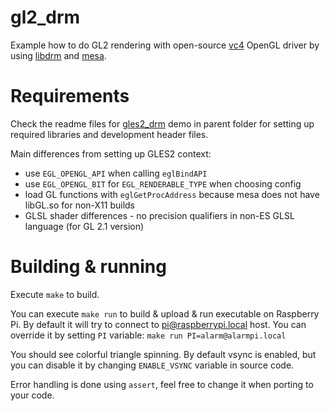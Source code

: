 # gl2_drm

Example how to do GL2 rendering with open-source [vc4] OpenGL driver by using [libdrm][libdrm] and [mesa][mesa].


# Requirements

Check the readme files for [gles2_drm](../gles2_drn) demo in parent folder for setting up
required libraries and development header files.

Main differences from setting up GLES2 context:

* use `EGL_OPENGL_API` when calling `eglBindAPI`
* use `EGL_OPENGL_BIT` for `EGL_RENDERABLE_TYPE` when choosing config
* load GL functions with `eglGetProcAddress` because mesa does not have libGL.so for non-X11 builds
* GLSL shader differences - no precision qualifiers in non-ES GLSL language (for GL 2.1 version)


# Building & running

Execute `make` to build.

You can execute `make run` to build & upload & run executable on Raspberry Pi. By default it will
try to connect to pi@raspberrypi.local host. You can override it by setting `PI` variable:
`make run PI=alarm@alarmpi.local`

You should see colorful triangle spinning. By default vsync is enabled, but you can disable it by changing
`ENABLE_VSYNC` variable in source code.

Error handling is done using `assert`, feel free to change it when porting to your code.

[vc4]: https://dri.freedesktop.org/docs/drm/gpu/vc4.html
[libdrm]: https://cgit.freedesktop.org/mesa/drm/
[mesa]: https://www.mesa3d.org/
